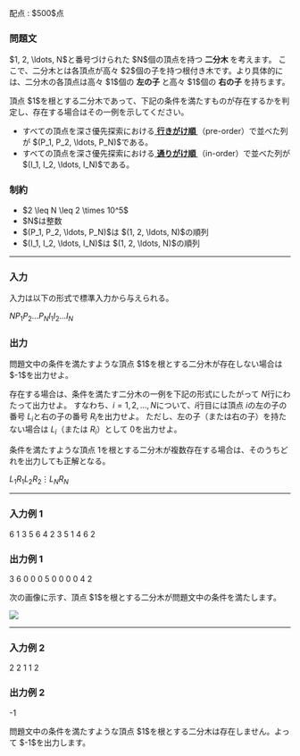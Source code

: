 
<div>

<span>

<span>

<p>
配点 : $500$点
</p>

<div>

<section>

### **問題文**

<p>
$1, 2, \ldots, N$と番号づけられた $N$個の頂点を持つ
<strong>
二分木
</strong>
を考えます。
ここで、二分木とは各頂点が高々 $2$個の子を持つ根付き木です。より具体的には、二分木の各頂点は高々 $1$個の
<strong>
左の子
</strong>
と高々 $1$個の
<strong>
右の子
</strong>
を持ちます。
</p>

<p>
頂点 $1$を根とする二分木であって、下記の条件を満たすものが存在するかを判定し、存在する場合はその一例を示してください。
</p>

<ul>

<li>
すべての頂点を深さ優先探索における<a href="https://ja.wikipedia.org/wiki/%E6%9C%A8%E6%A7%8B%E9%80%A0_(%E3%83%87%E3%83%BC%E3%82%BF%E6%A7%8B%E9%80%A0)#.E6.B7.B1.E3.81.95.E5.84.AA.E5.85.88.E6.8E.A2.E7.B4.A2">
<strong>
行きがけ順
</strong>
</a>（pre-order）で並べた列が $(P_1, P_2, \ldots, P_N)$である。
</li>

<li>
すべての頂点を深さ優先探索における<a href="https://ja.wikipedia.org/wiki/%E6%9C%A8%E6%A7%8B%E9%80%A0_(%E3%83%87%E3%83%BC%E3%82%BF%E6%A7%8B%E9%80%A0)#.E6.B7.B1.E3.81.95.E5.84.AA.E5.85.88.E6.8E.A2.E7.B4.A2">
<strong>
通りがけ順
</strong>
</a>（in-order）で並べた列が $(I_1, I_2, \ldots, I_N)$である。
</li>

</ul>

</section>

</div>

<div>

<section>

### **制約**

<ul>

<li>
$2 \leq N \leq 2 \times 10^5$
</li>

<li>
$N$は整数
</li>

<li>
$(P_1, P_2, \ldots, P_N)$は $(1, 2, \ldots, N)$の順列
</li>

<li>
$(I_1, I_2, \ldots, I_N)$は $(1, 2, \ldots, N)$の順列
</li>

</ul>

</section>

</div>

---

<div>

<div>

<section>

### **入力**

<p>
入力は以下の形式で標準入力から与えられる。
</p>

<div>

$N$$P_1$$P_2$$\ldots$$P_N$$I_1$$I_2$$\ldots$$I_N$
</div>

</section>

</div>

<div>

<section>

### **出力**

<p>
問題文中の条件を満たすような頂点 $1$を根とする二分木が存在しない場合は $-1$を出力せよ。

存在する場合は、条件を満たす二分木の一例を下記の形式にしたがって $N$行にわたって出力せよ。
すなわち、$i = 1, 2, \ldots, N$について、$i$行目には頂点 $i$の左の子の番号 $L_i$と右の子の番号 $R_i$を出力せよ。
ただし、左の子（または右の子）を持たない場合は $L_i$（または $R_i$）として $0$を出力せよ。

条件を満たすような頂点 $1$を根とする二分木が複数存在する場合は、そのうちどれを出力しても正解となる。
</p>

<div>

$L_1$$R_1$$L_2$$R_2$$\vdots$$L_N$$R_N$
</div>

</section>

</div>

</div>

---

<div>

<section>

### **入力例 1**

<div>

6
1 3 5 6 4 2
3 5 1 4 6 2

</div>

</section>

</div>

<div>

<section>

### **出力例 1**

<div>

3 6
0 0
0 5
0 0
0 0
4 2

</div>

<p>
次の画像に示す、頂点 $1$を根とする二分木が問題文中の条件を満たします。
</p>

<p>

<img src="https://img.atcoder.jp/abc255/b51399e8953ae1723d1d9e83617f9be9.png">

</img>

</p>

</section>

</div>

---

<div>

<section>

### **入力例 2**

<div>

2
2 1
1 2

</div>

</section>

</div>

<div>

<section>

### **出力例 2**

<div>

-1

</div>

<p>
問題文中の条件を満たすような頂点 $1$を根とする二分木は存在しません。よって $-1$を出力します。
</p>

</section>

</div>

</span>

</span>

</div>
